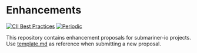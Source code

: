 # Enhancements

<!-- markdownlint-disable line-length -->
[![CII Best Practices](https://bestpractices.coreinfrastructure.org/projects/4865/badge)](https://bestpractices.coreinfrastructure.org/projects/4865)
[![Periodic](https://github.com/submariner-io/enhancements/workflows/Periodic/badge.svg)](https://github.com/submariner-io/enhancements/actions?query=workflow%3APeriodic)
<!-- markdownlint-enable line-length -->

This repository contains enhancement proposals for submariner-io projects. Use [template.md](template.md) as reference when
submitting a new proposal.

